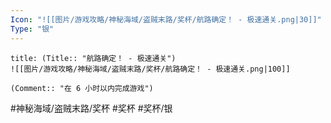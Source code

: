 ```yaml
---
Icon: "![[图片/游戏攻略/神秘海域/盗贼末路/奖杯/航路确定！ - 极速通关.png|30]]"
Type: "银"
---
```

```ad-common-silver-trophy
title: (Title:: "航路确定！ - 极速通关")
![[图片/游戏攻略/神秘海域/盗贼末路/奖杯/航路确定！ - 极速通关.png|100]]

(Comment:: "在 6 小时以内完成游戏")
```

#神秘海域/盗贼末路/奖杯 #奖杯 #奖杯/银
